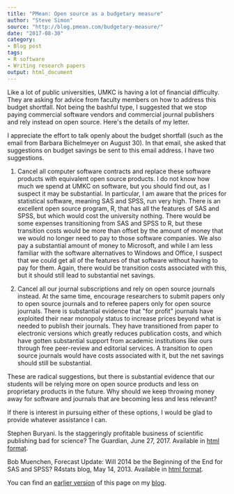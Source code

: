 ```yaml
---
title: "PMean: Open source as a budgetary measure"
author: "Steve Simon"
source: "http://blog.pmean.com/budgetary-measure/"
date: "2017-08-30"
category: 
- Blog post
tags:
- R software
- Writing research papers
output: html_document
---
```


Like a lot of public universities, UMKC is having a lot of financial difficulty. They are asking for advice from faculty members on how to address this budget shortfall. Not being the bashful type, I suggested that we stop paying commercial software vendors and commercial journal publishers and rely instead on open source. Here's the details of my letter.

<!---More--->

I appreciate the effort to talk openly about the budget shortfall (such as the email from Barbara Bichelmeyer on August 30). In that email, she asked that suggestions on budget savings be sent to this email address. I have two suggestions.

1. Cancel all computer software contracts and replace these software products with equivalent open source products. I do not know how much we spend at UMKC on software, but you should find out, as I suspect it may be substantial. In particular, I am aware that the prices for statistical software, meaning SAS and SPSS, run very high. There is an excellent open source program, R, that has all the features of SAS and SPSS, but which would cost the university nothing. There would be some expenses transitioning from SAS and SPSS to R, but these transition costs would be more than offset by the amount of money that we would no longer need to pay to those software companies. We also pay a substantial amount of money to Microsoft, and while I am less familiar with the software alternatives to Windows and Office, I suspect that we could get all of the features of that software without having to pay for them. Again, there would be transition costs associated with this, but it should still lead to substantial net savings.

2. Cancel all our journal subscriptions and rely on open source journals instead. At the same time, encourage researchers to submit papers only to open source journals and to referee papers only for open source journals. There is substantial evidence that "for profit" journals have exploited their near monopoly status to increase prices beyond what is needed to publish their journals. They have transitioned from paper to electronic versions which greatly reduces publication costs, and which have gotten substantial support from academic institutions like ours through free peer-review and editorial services. A transition to open source journals would have costs associated with it, but the net savings should still be substantial.

These are radical suggestions, but there is substantial evidence that our students will be relying more on open source products and less on proprietary products in the future. Why should we keep throwing money away for software and journals that are becoming less and less relevant?

If there is interest in pursuing either of these options, I would be glad to provide whatever assistance I can.

Stephen Buryani. Is the staggeringly profitable business of scientific
publishing bad for science? The Guardian, June 27, 2017. Available in [html format][bur1].

Bob Muenchen, Forecast Update: Will 2014 be the Beginning of the End for
SAS and SPSS? R4stats blog, May 14, 2013. Available in [html format][mue1].

You can find an [earlier version][sim1] of this page on my [blog][sim2].

[sim1]: http://blog.pmean.com/budgetary-measure/
[sim2]: http://blog.pmean.com

[bur1]: https://www.theguardian.com/science/2017/jun/27/profitable-business-scientific-publishing-bad-for-science
[mue1]: http://r4stats.com/2013/05/14/beginning-of-the-end-v2/
